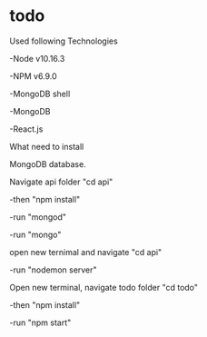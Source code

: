 # todo

Used following Technologies

-Node v10.16.3

-NPM v6.9.0

-MongoDB shell 

-MongoDB 

-React.js 


What need to install

MongoDB database.


Navigate api folder "cd api" 

-then "npm install"

-run "mongod"

-run "mongo"


open new ternimal and navigate "cd api"

-run "nodemon server"


Open new terminal, navigate todo folder "cd todo"

-then "npm install"

-run "npm start"


